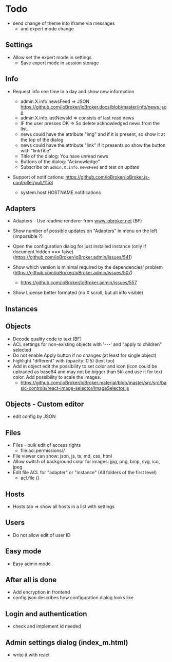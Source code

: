 # Todo

- send change of theme into iframe via messages
  - and expert mode change

## Settings
- Allow set the expert mode in settings
  - Save expert mode in session storage
  
## Info
- Request info one time in a day and show new information
  - admin.X.info.newsFeed => JSON https://github.com/ioBroker/ioBroker.docs/blob/master/info/news.json
  - admin.X.info.lastNewsId => consists of last read news
  - IF the user presses OK => So delete acknowledged news from the list.
  - news could have the attribute "img" and if it is present, so show it at the top of the dialog
  - news could have the attribute "link" if it presents so show the button with "linkTitle"
  - Title of the dialog: You have unread news
  - Buttons of the dialog: "Acknowledge"
  - Subscribe on `admin.X.info.newsFeed` and test on update

- Support of notifications: https://github.com/ioBroker/ioBroker.js-controller/pull/1153 
  - system.host.HOSTNAME.notifications

## Adapters
- Adapters - Use readme renderer from www.iobroker.net (BF)
- Show number of possible updates on "Adapters" in menu on the left (impossible ?)
- Open the configuration dialog for just installed instance (only if document.hidden === false) (https://github.com/ioBroker/ioBroker.admin/issues/541)
- Show which version is minimal required by the dependencies' problem (https://github.com/ioBroker/ioBroker.admin/issues/507)
  - https://github.com/ioBroker/ioBroker.admin/issues/557

- Show License better formated (no X scroll, but all info visible)  

## Instances
## Objects
- Decode quality code to text (BF)
- ACL settings for non-existing objects with '---' and "apply to children" selected
- Do not enable Apply button if no changes (at least for single object)
- highlight "different" with (opacity: 0.5) (text too)
- Add in object edit the possibility to set color and icon (icon could be uploaded as base64 and may not be bigger than 5k) and use it for text color. Add possibility to scale the images.
  - https://github.com/ioBroker/ioBroker.material/blob/master/src/src/basic-controls/react-image-selector/ImageSelector.js
## Objects - Custom editor
- edit config by JSON
## Files
- Files - bulk edit of access rights
  - file.acl.permissions//
- File viewer can show: json, js, ts, md, css, html
- Allow switch of background color for images: jpg, png, bmp, svg, ico, jpeg
- Edit file ACL for "adapter" or "instance" (All folders of the first level)
  -  acl.file ()

## Hosts  
- Hosts tab => show all hosts in a list with settings

## Users
- Do not allow edit of user ID

## Easy mode
- Easy admin mode

## After all is done
- Add encryption in frontend
- config.json describes how configuration dialog looks like

## Login and authentication
- check and implement id needed

## Admin settings dialog (index_m.html)
- write it with react